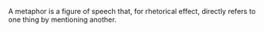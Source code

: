 A metaphor is a figure of speech that, for rhetorical effect, directly refers to one thing by mentioning another.